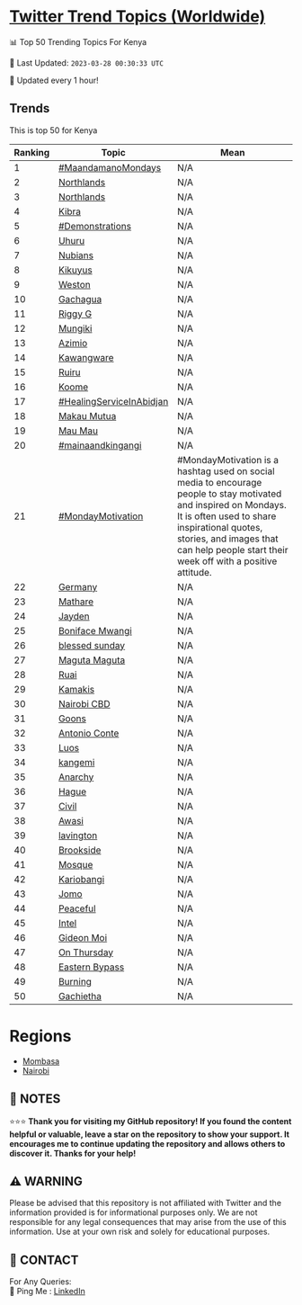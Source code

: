 [Twitter Trend Topics (Worldwide)](https://github.com/ErcinDedeoglu/Twitter-Trend-Topics)
==========


📊 Top 50 Trending Topics For Kenya

📆 Last Updated: `2023-03-28 00:30:33 UTC`

🔧 Updated every 1 hour!


## Trends

This is top 50 for Kenya

| Ranking | Topic | Mean |
| ------- | ------------ | ------------ |
| 1 | [#MaandamanoMondays](http://twitter.com/search?q=%23MaandamanoMondays) | N/A |
| 2 | [Northlands](http://twitter.com/search?q=Northlands) | N/A |
| 3 | [Northlands](http://twitter.com/search?q=Northlands) | N/A |
| 4 | [Kibra](http://twitter.com/search?q=Kibra) | N/A |
| 5 | [#Demonstrations](http://twitter.com/search?q=%23Demonstrations) | N/A |
| 6 | [Uhuru](http://twitter.com/search?q=Uhuru) | N/A |
| 7 | [Nubians](http://twitter.com/search?q=Nubians) | N/A |
| 8 | [Kikuyus](http://twitter.com/search?q=Kikuyus) | N/A |
| 9 | [Weston](http://twitter.com/search?q=Weston) | N/A |
| 10 | [Gachagua](http://twitter.com/search?q=Gachagua) | N/A |
| 11 | [Riggy G](http://twitter.com/search?q=Riggy+G) | N/A |
| 12 | [Mungiki](http://twitter.com/search?q=Mungiki) | N/A |
| 13 | [Azimio](http://twitter.com/search?q=Azimio) | N/A |
| 14 | [Kawangware](http://twitter.com/search?q=Kawangware) | N/A |
| 15 | [Ruiru](http://twitter.com/search?q=Ruiru) | N/A |
| 16 | [Koome](http://twitter.com/search?q=Koome) | N/A |
| 17 | [#HealingServiceInAbidjan](http://twitter.com/search?q=%23HealingServiceInAbidjan) | N/A |
| 18 | [Makau Mutua](http://twitter.com/search?q=Makau+Mutua) | N/A |
| 19 | [Mau Mau](http://twitter.com/search?q=Mau+Mau) | N/A |
| 20 | [#mainaandkingangi](http://twitter.com/search?q=%23mainaandkingangi) | N/A |
| 21 | [#MondayMotivation](http://twitter.com/search?q=%23MondayMotivation) | #MondayMotivation is a hashtag used on social media to encourage people to stay motivated and inspired on Mondays. It is often used to share inspirational quotes, stories, and images that can help people start their week off with a positive attitude. |
| 22 | [Germany](http://twitter.com/search?q=Germany) | N/A |
| 23 | [Mathare](http://twitter.com/search?q=Mathare) | N/A |
| 24 | [Jayden](http://twitter.com/search?q=Jayden) | N/A |
| 25 | [Boniface Mwangi](http://twitter.com/search?q=Boniface+Mwangi) | N/A |
| 26 | [blessed sunday](http://twitter.com/search?q=blessed+sunday) | N/A |
| 27 | [Maguta Maguta](http://twitter.com/search?q=Maguta+Maguta) | N/A |
| 28 | [Ruai](http://twitter.com/search?q=Ruai) | N/A |
| 29 | [Kamakis](http://twitter.com/search?q=Kamakis) | N/A |
| 30 | [Nairobi CBD](http://twitter.com/search?q=Nairobi+CBD) | N/A |
| 31 | [Goons](http://twitter.com/search?q=Goons) | N/A |
| 32 | [Antonio Conte](http://twitter.com/search?q=Antonio+Conte) | N/A |
| 33 | [Luos](http://twitter.com/search?q=Luos) | N/A |
| 34 | [kangemi](http://twitter.com/search?q=kangemi) | N/A |
| 35 | [Anarchy](http://twitter.com/search?q=Anarchy) | N/A |
| 36 | [Hague](http://twitter.com/search?q=Hague) | N/A |
| 37 | [Civil](http://twitter.com/search?q=Civil) | N/A |
| 38 | [Awasi](http://twitter.com/search?q=Awasi) | N/A |
| 39 | [lavington](http://twitter.com/search?q=lavington) | N/A |
| 40 | [Brookside](http://twitter.com/search?q=Brookside) | N/A |
| 41 | [Mosque](http://twitter.com/search?q=Mosque) | N/A |
| 42 | [Kariobangi](http://twitter.com/search?q=Kariobangi) | N/A |
| 43 | [Jomo](http://twitter.com/search?q=Jomo) | N/A |
| 44 | [Peaceful](http://twitter.com/search?q=Peaceful) | N/A |
| 45 | [Intel](http://twitter.com/search?q=Intel) | N/A |
| 46 | [Gideon Moi](http://twitter.com/search?q=Gideon+Moi) | N/A |
| 47 | [On Thursday](http://twitter.com/search?q=On+Thursday) | N/A |
| 48 | [Eastern Bypass](http://twitter.com/search?q=Eastern+Bypass) | N/A |
| 49 | [Burning](http://twitter.com/search?q=Burning) | N/A |
| 50 | [Gachietha](http://twitter.com/search?q=Gachietha) | N/A |



# Regions

* [Mombasa](</Kenya/Mombasa.md>)
* [Nairobi](</Kenya/Nairobi.md>)



## 📝 NOTES

⭐⭐⭐ **Thank you for visiting my GitHub repository! If you found the content helpful or valuable, leave a star on the repository to show your support. It encourages me to continue updating the repository and allows others to discover it. Thanks for your help!**


## ⚠️ WARNING

Please be advised that this repository is not affiliated with Twitter and the information provided is for informational purposes only. We are not responsible for any legal consequences that may arise from the use of this information. Use at your own risk and solely for educational purposes.


## 📨 CONTACT

 For Any Queries:  
            🏓 Ping Me : [LinkedIn](https://www.linkedin.com/in/ercindedeoglu/)
